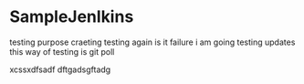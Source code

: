 # SampleJenlkins
testing purpose craeting
testing again is it failure i am going
testing updates
this way of testing is git poll

xcssxdfsadf
dftgadsgftadg
